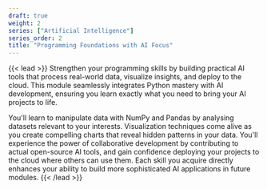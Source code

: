 ```yaml
---
draft: true
weight: 2
series: ["Artificial Intelligence"]
series_order: 2
title: "Programming Foundations with AI Focus"
---
```


{{< lead >}}
Strengthen your programming skills by building practical AI tools that process real-world data, visualize insights, and deploy to the cloud. This module seamlessly integrates Python mastery with AI development, ensuring you learn exactly what you need to bring your AI projects to life.

You'll learn to manipulate data with NumPy and Pandas by analysing datasets relevant to your interests. Visualization techniques come alive as you create compelling charts that reveal hidden patterns in your data. You'll experience the power of collaborative development by contributing to actual open-source AI tools, and gain confidence deploying your projects to the cloud where others can use them. Each skill you acquire directly enhances your ability to build more sophisticated AI applications in future modules.
{{< /lead >}}

